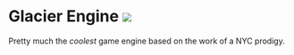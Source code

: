 # Glacier Engine ![](https://img.shields.io/badge/kyrostat-yes-green.svg)

Pretty much the *coolest* game engine based on the work of a NYC prodigy.


